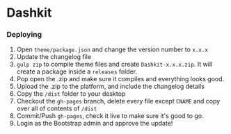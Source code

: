 # Dashkit #

### Deploying ###

1. Open `theme/package.json` and change the version number to `x.x.x`
2. Update the changelog file
3. `gulp zip` to compile theme files and create `Dashkit-x.x.x.zip`. It will create a package inside a `releases` folder.
4. Pop open the .zip and make sure it compiles and everything looks good. 
5. Upload the .zip to the platform, and include the changelog details
6. Copy the `/dist` folder to your desktop
7. Checkout the `gh-pages` branch, delete every file except `CNAME` and copy over all of contents of `/dist`
8. Commit/Push `gh-pages`, check it live to make sure it's good to go. 
9. Login as the Bootstrap admin and approve the update!